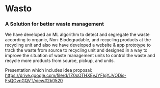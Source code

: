 # Wasto
### A Solution for better waste management
We have developed an ML algorithm to detect and segregate the waste according to organic, Non-Biodegradable, and recycling products at the recycling unit and also we have developed a website & app prototype to track the waste from source to recycling unit and designed in a way to improve the situation of waste management units to control the waste and recycle more products from source, pickup, and units.

Presentation which includes idea proposal: https://drive.google.com/file/d/1Z0xOTHXEyJYFIgYJVODis-FsQOvnGQVT/view#2b0520
